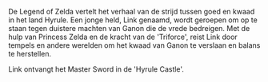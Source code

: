  De Legend of Zelda vertelt het verhaal van de strijd tussen goed en kwaad in het land Hyrule.
Een jonge held, Link genaamd, wordt geroepen om op te staan tegen duistere machten van Ganon die de vrede bedreigen.
Met de hulp van Princess Zelda en de kracht van de 'Triforce', reist Link door tempels en andere werelden om het kwaad van Ganon te verslaan en balans te herstellen.

Link ontvangt het Master Sword in de 'Hyrule Castle'.

